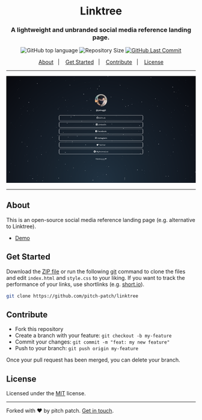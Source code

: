 <h1 align="center">Linktree</h1>
<h3 align="center">A lightweight and unbranded social media reference landing page.</h3>

<p align="center">
  <img alt="GitHub top language" src="https://img.shields.io/github/languages/top/pitch-patch/linktree?color=1a7cbd&labelColor=000000">
  
  <img alt="Repository Size" src="https://img.shields.io/github/repo-size/pitch-patch/linktree?color=1a7cbd&labelColor=000000">
  
  <a href="https://github.com/pitch-patch/linktree/commits/simplified">
    <img alt="GitHub Last Commit" src="https://img.shields.io/github/last-commit/pitch-patch/linktree?color=1a7cbd&labelColor=000000"></a>
</p>

<p align="center">
  <a href="#about">About</a>&nbsp;&nbsp;&nbsp;|&nbsp;&nbsp;&nbsp;
  <a href="#get-started">Get Started</a>&nbsp;&nbsp;&nbsp;|&nbsp;&nbsp;&nbsp;
  <a href="#contribute">Contribute</a>&nbsp;&nbsp;&nbsp;|&nbsp;&nbsp;&nbsp;
  <a href="#license">License</a>
</p>

---

<p align="center">
  <img alt="screenshot" src="screenshot.png">
</p>

---

## About

This is an open-source social media reference landing page (e.g. alternative to Linktree).
- [Demo](https://pitch-patch.github.io/linktree)

## Get Started

Download the [ZIP file](https://github.com/pitch-patch/linktree/archive/refs/heads/simplified.zip) or run the following [git](https://git-scm.com/downloads) command to clone the files and edit `index.html` and `style.css` to your liking. If you want to track the performance of your links, use shortlinks (e.g. [short.io](https://short.io)).
```bash
git clone https://github.com/pitch-patch/linktree
```

## Contribute

- Fork this repository
- Create a branch with your feature: `git checkout -b my-feature`
- Commit your changes: `git commit -m "feat: my new feature"`
- Push to your branch: `git push origin my-feature`

Once your pull request has been merged, you can delete your branch.

## License

Licensed under the [MIT](LICENSE.md) license.

---

Forked with ♥ by pitch patch. [Get in touch](https://pitch-patch.github.io/linktree).
